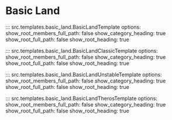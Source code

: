# Basic Land

::: src.templates.basic_land.BasicLandTemplate
    options:
        show_root_members_full_path: false
        show_category_heading: true
        show_root_full_path: false
        show_root_heading: true

::: src.templates.basic_land.BasicLandClassicTemplate
    options:
        show_root_members_full_path: false
        show_category_heading: true
        show_root_full_path: false
        show_root_heading: true

::: src.templates.basic_land.BasicLandUnstableTemplate
    options:
        show_root_members_full_path: false
        show_category_heading: true
        show_root_full_path: false
        show_root_heading: true

::: src.templates.basic_land.BasicLandTherosTemplate
    options:
        show_root_members_full_path: false
        show_category_heading: true
        show_root_full_path: false
        show_root_heading: true
